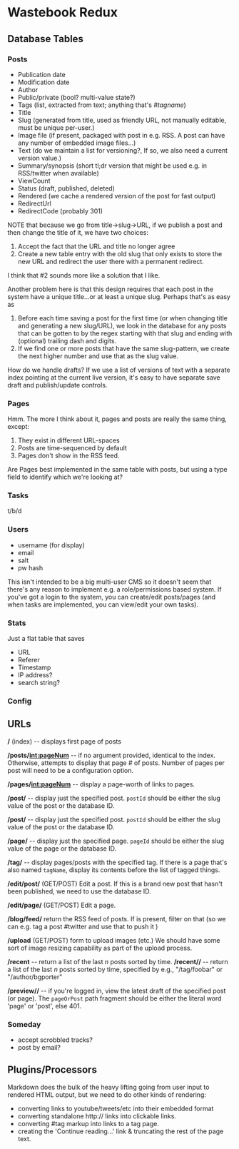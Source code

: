 # Wastebook Redux

## Database Tables

### Posts

- Publication date
- Modification date
- Author
- Public/private (bool? multi-value state?)
- Tags (list, extracted from text; anything that's _#tagname_)
- Title
- Slug (generated from title, used as friendly URL, not manually editable, must be unique per-user.)
- Image file (if present, packaged with post in e.g. RSS. A post can have any number of embedded image files...)
- Text (do we maintain a list for versioning?, If so, we also need a current version value.)
- Summary/synopsis (short tl;dr version that might be used e.g. in RSS/twitter when available)
- ViewCount
- Status (draft, published, deleted)
- Rendered (we cache a rendered version of the post for fast output)
- RedirectUrl
- RedirectCode (probably 301)

NOTE that because we go from title->slug->URL, if we publish a post and then change the title of it, we have two choices:
1. Accept the fact that the URL and title no longer agree
2. Create a new table entry with the old slug that only exists to store the new URL and redirect the user there with a permanent redirect.

I think that #2 sounds more like a solution that I like.

Another problem here is that this design requires that each post in the system have a unique title...or at least a unique slug. Perhaps that's as easy as 
1. Before each time saving a post for the first time (or when changing title and generating a new slug/URL), we look in the database for any posts that can be gotten to by the regex starting with that slug and ending with (optional) trailing dash and digits. 
2. If we find one or more posts that have the same slug-pattern, we create the next higher number and use that as the slug value.

How do we handle drafts? If we use a list of versions of text with a separate index pointing at the current live version, it's easy to have separate save draft and publish/update controls. 



### Pages

Hmm. The more I think about it, pages and posts are really the same thing, except:

1. They exist in different URL-spaces 
2. Posts are time-sequenced by default
3. Pages don't show in the RSS feed. 


Are Pages best implemented in the same table with posts, but using a type field to identify which we're looking at?


### Tasks
t/b/d


### Users

- username (for display)
- email
- salt
- pw hash

This isn't intended to be a big multi-user CMS so it doesn't seem that there's any reason to implement e.g. a role/permissions based system. If you've got a login to the system, you can create/edit posts/pages (and when tasks are implemented, you can view/edit your own tasks).




### Stats

Just a flat table that saves

- URL
- Referer
- Timestamp
- IP address?
- search string?


### Config 

## URLs

**/** (index) -- displays first page of posts

**/posts/<int:pageNum>** -- if no argument provided, identical to the index. Otherwise, attempts to display that page # of posts. Number of pages per post will need to be a configuration option.

**/pages/<int:pageNum>** -- display a page-worth of links to pages. 




**/post/<postId>** -- display just the specified post. `postId` should be either the slug value of the post or the database ID. 

**/post/<postId>** -- display just the specified post. `postId` should be either the slug value of the post or the database ID. 


**/page/<pageId>** -- display just the specified page. `pageId` should be either the slug value of the page or the database ID. 


**/tag/<tagName>** -- display pages/posts with the specified tag. If there is a page that's also named `tagName`, display its contents before the list of tagged things.

**/edit/post/<postId>** (GET/POST) Edit a post. If this is a brand new post that hasn't been published, we need to use the database ID. 

**/edit/page/<pageId>** (GET/POST) Edit a page.

**/blog/feed/<tag>** return the RSS feed of posts. If <tag> is present, filter on that (so we can e.g. tag a post #twitter and use that to push it )

**/upload** (GET/POST) form to upload images (etc.) We should have some sort of image resizing capability as part of the upload process.

**/recent** -- return a list of the last _n_ posts sorted by time. 
**/recent/<type>/<value>** -- return a list of the last _n_ posts sorted by time, specified by e.g., "/tag/foobar" or "/author/bgporter" 


**/preview/<pageOrPost>/<pageId>** -- if you're logged in, view the latest draft of the specified post (or page). The `pageOrPost` path fragment should be either the literal word 'page' or 'post', else 401.


### Someday

- accept scrobbled tracks?
- post by email?



## Plugins/Processors

Markdown does the bulk of the heavy lifting going from user input to rendered HTML output, but we need to do other kinds of rendering:

- converting links to youtube/tweets/etc into their embedded format
- converting standalone http:// links into clickable links. 
- converting #tag markup into links to a tag page. 
- creating the 'Continue reading...' link & truncating the rest of the page text.

